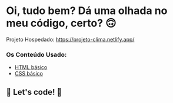 # Oi, tudo bem? Dá uma olhada no meu código, certo? 🙃

Projeto Hospedado: https://projeto-clima.netlify.app/

### Os Conteúdo Usado:

* [HTML básico](https://www.w3schools.com/html/)
* [CSS básico](https://developer.mozilla.org/pt-BR/docs/Web/CSS)

## 🚀 Let's code! 🚀

